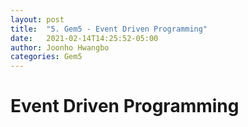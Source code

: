 ```yaml
---
layout: post
title:  "5. Gem5 - Event Driven Programming" 
date:   2021-02-14T14:25:52-05:00
author: Joonho Hwangbo 
categories: Gem5
---
```


# Event Driven Programming